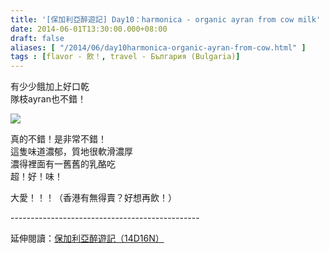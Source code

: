 ```yaml
---
title: '[保加利亞醉遊記] Day10：harmonica - organic ayran from cow milk'
date: 2014-06-01T13:30:00.000+08:00
draft: false
aliases: [ "/2014/06/day10harmonica-organic-ayran-from-cow.html" ]
tags : [flavor - 飲！, travel - България (Bulgaria)]
---
```


有少少餓加上好口乾  
隊枝ayran也不錯！  

[![](https://2.bp.blogspot.com/-pCSFty8xaTg/XDsXH95-q7I/AAAAAAAAFYg/AzMzWhiq2QMcoMNlghAO6dmKh1VdNoJ4wCLcBGAs/s640/14329839073_589c1771e9_z.jpg)](https://2.bp.blogspot.com/-pCSFty8xaTg/XDsXH95-q7I/AAAAAAAAFYg/AzMzWhiq2QMcoMNlghAO6dmKh1VdNoJ4wCLcBGAs/s1600/14329839073_589c1771e9_z.jpg)

真的不錯！是非常不錯！  
這隻味道濃郁，質地很軟滑濃厚  
濃得裡面有一舊舊的乳酪吃  
超！好！味！  
  
大愛！！！（香港有無得賣？好想再飲！）  
  
\-----------------------------------------------  
  
延伸閱讀：[保加利亞醉遊記（14D16N）](http://www.hidie.net/2014/06/14d16n.html)